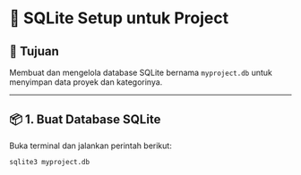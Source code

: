 # 📘 SQLite Setup untuk Project

## 🎯 Tujuan
Membuat dan mengelola database SQLite bernama `myproject.db` untuk menyimpan data proyek dan kategorinya.

---

## 📦 1. Buat Database SQLite

Buka terminal dan jalankan perintah berikut:

```bash
sqlite3 myproject.db

